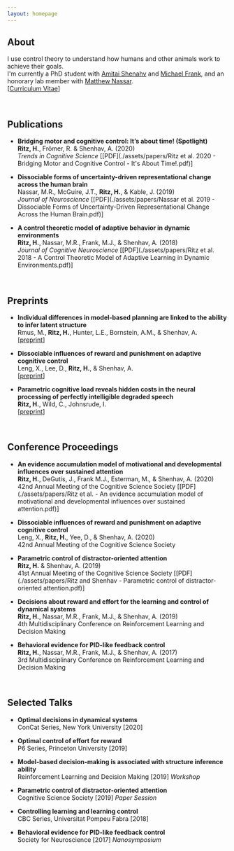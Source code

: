 ```yaml
---
layout: homepage
---
```


## About
I use control theory to understand how humans and other animals work to achieve their goals.
<br>
I'm currently a PhD student with [Amitai Shenahv](https://www.shenhavlab.org/) and [Michael Frank](https://www.lnccbrown.com/), and an honorary lab member with [Matthew Nassar](https://sites.brown.edu/mattlab/).
<br>
[[Curriculum Vitae](./assets/CV/current_CV.pdf)]


<br>


## Publications

- **Bridging motor and cognitive control: It’s about time! (Spotlight)**
  <br>
  **Ritz, H.**, Frömer, R. & Shenhav, A. (2020)
  <br>
  *Trends in Cognitive Science* [[PDF](./assets/papers/Ritz et al. 2020 - Bridging Motor and Cognitive Control - It's About Time!.pdf)]

- **Dissociable forms of uncertainty-driven representational change across the human brain**
  <br>
  Nassar, M.R., McGuire, J.T., **Ritz, H.**, & Kable, J. (2019)
  <br>
  *Journal of Neuroscience* [[PDF](./assets/papers/Nassar et al. 2019 - Dissociable Forms of Uncertainty-Driven Representational Change Across the Human Brain.pdf)]

- **A control theoretic model of adaptive behavior in dynamic environments**
  <br>
  **Ritz, H.**, Nassar, M.R., Frank, M.J., & Shenhav, A. (2018)
  <br>
  *Journal of Cognitive Neuroscience* [[PDF](./assets/papers/Ritz et al. 2018 - A Control Theoretic Model of Adaptive Learning in Dynamic Environments.pdf)]


<br>


## Preprints

- **Individual differences in model-based planning are linked to the ability to infer latent structure**
  <br>
  Rmus, M., **Ritz, H.**, Hunter, L.E., Bornstein, A.M., & Shenhav, A.
  <br>
  [[preprint](https://www.biorxiv.org/content/10.1101/723072v1.abstract)]
  
- **Dissociable influences of reward and punishment on adaptive cognitive control**
  <br>
  Leng, X., Lee, D., **Ritz, H.**, & Shenhav, A.
  <br>
  [[preprint](https://www.biorxiv.org/content/10.1101/2020.09.11.294157v1.abstract)]
  
- **Parametric cognitive load reveals hidden costs in the neural processing of perfectly intelligible degraded speech**
  <br>
  **Ritz, H.**, Wild, C., Johnsrude, I.
  <br>
  [[preprint](https://www.biorxiv.org/content/10.1101/2020.10.02.324509v2.abstract)]
 

<br>


## Conference Proceedings 

- **An evidence accumulation model of motivational and developmental influences over sustained attention**
  <br>
  **Ritz, H.**, DeGutis, J., Frank M.J., Esterman, M., & Shenhav, A. (2020)
  <br>
  42nd Annual Meeting of the Cognitive Science Society [[PDF](./assets/papers/Ritz et al. - An evidence accumulation model of motivational and developmental influences over sustained attention.pdf)]

- **Dissociable influences of reward and punishment on adaptive cognitive control**
  <br>
  Leng, X., **Ritz, H.**, Yee, D., & Shenhav, A. (2020)
  <br>
  42nd Annual Meeting of the Cognitive Science Society

- **Parametric control of distractor-oriented attention**
  <br>
  **Ritz, H.** & Shenhav, A. (2019)
  <br>
  41st Annual Meeting of the Cognitive Science Society [[PDF](./assets/papers/Ritz and Shenhav - Parametric control of distractor-oriented attention.pdf)]
  
- **Decisions about reward and effort for the learning and control of dynamical systems**
  <br>
  **Ritz, H.**, Nassar, M.R., Frank, M.J., & Shenhav, A. (2019)
  <br>
  4th Multidisciplinary Conference on Reinforcement Learning and Decision Making
  
- **Behavioral evidence for PID-like feedback control**
  <br>
  **Ritz, H.**, Nassar, M.R., Frank, M.J., & Shenhav, A. (2017)
  <br>
  3rd Multidisciplinary Conference on Reinforcement Learning and Decision Making


<br>


## Selected Talks

- **Optimal decisions in dynamical systems**
  <br>
  ConCat Series, New York University [2020]
  
- **Optimal control of effort for reward**
  <br>
  P6 Series, Princeton University [2019]
  
- **Model-based decision-making is associated with structure inference ability**
  <br>
  Reinforcement Learning and Decision Making [2019] *Workshop*

- **Parametric control of distractor-oriented attention**
  <br>
  Cognitive Science Society [2019] *Paper Session*

- **Controlling learning and learning control**
  <br>
  CBC Series, Universitat Pompeu Fabra [2018]
  
- **Behavioral evidence for PID-like feedback control**
  <br>
  Society for Neuroscience [2017] *Nanosymposium*
  

<br>



